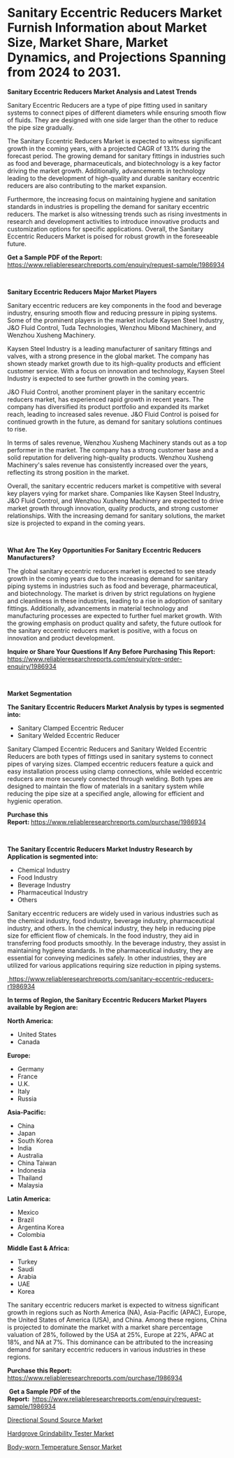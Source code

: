 <p><h1>Sanitary Eccentric Reducers Market Furnish Information about Market Size, Market Share, Market Dynamics, and Projections Spanning from 2024 to 2031.</h1></p><p><strong>Sanitary Eccentric Reducers Market Analysis and Latest Trends</strong></p>
<p><p>Sanitary Eccentric Reducers are a type of pipe fitting used in sanitary systems to connect pipes of different diameters while ensuring smooth flow of fluids. They are designed with one side larger than the other to reduce the pipe size gradually. </p><p>The Sanitary Eccentric Reducers Market is expected to witness significant growth in the coming years, with a projected CAGR of 13.1% during the forecast period. The growing demand for sanitary fittings in industries such as food and beverage, pharmaceuticals, and biotechnology is a key factor driving the market growth. Additionally, advancements in technology leading to the development of high-quality and durable sanitary eccentric reducers are also contributing to the market expansion.</p><p>Furthermore, the increasing focus on maintaining hygiene and sanitation standards in industries is propelling the demand for sanitary eccentric reducers. The market is also witnessing trends such as rising investments in research and development activities to introduce innovative products and customization options for specific applications. Overall, the Sanitary Eccentric Reducers Market is poised for robust growth in the foreseeable future.</p></p>
<p><strong>Get a Sample PDF of the Report:&nbsp;</strong> <a href="https://www.reliableresearchreports.com/enquiry/request-sample/1986934">https://www.reliableresearchreports.com/enquiry/request-sample/1986934</a></p>
<p>&nbsp;</p>
<p><strong>Sanitary Eccentric Reducers Major Market Players</strong></p>
<p><p>Sanitary eccentric reducers are key components in the food and beverage industry, ensuring smooth flow and reducing pressure in piping systems. Some of the prominent players in the market include Kaysen Steel Industry, J&O Fluid Control, Tuda Technologies, Wenzhou Mibond Machinery, and Wenzhou Xusheng Machinery.</p><p>Kaysen Steel Industry is a leading manufacturer of sanitary fittings and valves, with a strong presence in the global market. The company has shown steady market growth due to its high-quality products and efficient customer service. With a focus on innovation and technology, Kaysen Steel Industry is expected to see further growth in the coming years.</p><p>J&O Fluid Control, another prominent player in the sanitary eccentric reducers market, has experienced rapid growth in recent years. The company has diversified its product portfolio and expanded its market reach, leading to increased sales revenue. J&O Fluid Control is poised for continued growth in the future, as demand for sanitary solutions continues to rise.</p><p>In terms of sales revenue, Wenzhou Xusheng Machinery stands out as a top performer in the market. The company has a strong customer base and a solid reputation for delivering high-quality products. Wenzhou Xusheng Machinery's sales revenue has consistently increased over the years, reflecting its strong position in the market.</p><p>Overall, the sanitary eccentric reducers market is competitive with several key players vying for market share. Companies like Kaysen Steel Industry, J&O Fluid Control, and Wenzhou Xusheng Machinery are expected to drive market growth through innovation, quality products, and strong customer relationships. With the increasing demand for sanitary solutions, the market size is projected to expand in the coming years.</p></p>
<p>&nbsp;</p>
<p><strong>What Are The Key Opportunities For Sanitary Eccentric Reducers Manufacturers?</strong></p>
<p><p>The global sanitary eccentric reducers market is expected to see steady growth in the coming years due to the increasing demand for sanitary piping systems in industries such as food and beverage, pharmaceutical, and biotechnology. The market is driven by strict regulations on hygiene and cleanliness in these industries, leading to a rise in adoption of sanitary fittings. Additionally, advancements in material technology and manufacturing processes are expected to further fuel market growth. With the growing emphasis on product quality and safety, the future outlook for the sanitary eccentric reducers market is positive, with a focus on innovation and product development.</p></p>
<p><strong>Inquire or Share Your Questions If Any Before Purchasing This Report:</strong> <a href="https://www.reliableresearchreports.com/enquiry/pre-order-enquiry/1986934">https://www.reliableresearchreports.com/enquiry/pre-order-enquiry/1986934</a></p>
<p>&nbsp;</p>
<p><strong>Market Segmentation</strong></p>
<p><strong>The Sanitary Eccentric Reducers Market Analysis by types is segmented into:</strong></p>
<p><ul><li>Sanitary Clamped Eccentric Reducer</li><li>Sanitary Welded Eccentric Reducer</li></ul></p>
<p><p>Sanitary Clamped Eccentric Reducers and Sanitary Welded Eccentric Reducers are both types of fittings used in sanitary systems to connect pipes of varying sizes. Clamped eccentric reducers feature a quick and easy installation process using clamp connections, while welded eccentric reducers are more securely connected through welding. Both types are designed to maintain the flow of materials in a sanitary system while reducing the pipe size at a specified angle, allowing for efficient and hygienic operation.</p></p>
<p><strong>Purchase this Report:&nbsp;</strong><a href="https://www.reliableresearchreports.com/purchase/1986934">https://www.reliableresearchreports.com/purchase/1986934</a></p>
<p>&nbsp;</p>
<p><strong>The Sanitary Eccentric Reducers Market Industry Research by Application is segmented into:</strong></p>
<p><ul><li>Chemical Industry</li><li>Food Industry</li><li>Beverage Industry</li><li>Pharmaceutical Industry</li><li>Others</li></ul></p>
<p><p>Sanitary eccentric reducers are widely used in various industries such as the chemical industry, food industry, beverage industry, pharmaceutical industry, and others. In the chemical industry, they help in reducing pipe size for efficient flow of chemicals. In the food industry, they aid in transferring food products smoothly. In the beverage industry, they assist in maintaining hygiene standards. In the pharmaceutical industry, they are essential for conveying medicines safely. In other industries, they are utilized for various applications requiring size reduction in piping systems.</p></p>
<p><a href="https://www.reliableresearchreports.com/sanitary-eccentric-reducers-r1986934">&nbsp;https://www.reliableresearchreports.com/sanitary-eccentric-reducers-r1986934</a></p>
<p><strong>In terms of Region, the Sanitary Eccentric Reducers Market Players available by Region are:</strong></p>
<p>
    <p> <strong> North America: </strong>
        <ul>
            <li>United States</li>
            <li>Canada</li>
        </ul>
        </p> 
    <p> <strong> Europe: </strong>
        <ul>
            <li>Germany</li>
            <li>France</li>
            <li>U.K.</li>
            <li>Italy</li>
            <li>Russia</li>
        </ul>
        </p> 
    <p> <strong> Asia-Pacific: </strong>
        <ul>
            <li>China</li>
            <li>Japan</li>
            <li>South Korea</li>
            <li>India</li>
            <li>Australia</li>
            <li>China Taiwan</li>
            <li>Indonesia</li>
            <li>Thailand</li>
            <li>Malaysia</li>
        </ul>
        </p> 
    <p> <strong> Latin America: </strong>
        <ul>
            <li>Mexico</li>
            <li>Brazil</li>
            <li>Argentina Korea</li>
            <li>Colombia</li>
        </ul>
        </p> 
    <p> <strong> Middle East & Africa: </strong>
        <ul>
            <li>Turkey</li>
            <li>Saudi</li>
            <li>Arabia</li>
            <li>UAE</li>
            <li>Korea</li>
        </ul>
    </p>
    </p>
<p><p>The sanitary eccentric reducers market is expected to witness significant growth in regions such as North America (NA), Asia-Pacific (APAC), Europe, the United States of America (USA), and China. Among these regions, China is projected to dominate the market with a market share percentage valuation of 28%, followed by the USA at 25%, Europe at 22%, APAC at 18%, and NA at 7%. This dominance can be attributed to the increasing demand for sanitary eccentric reducers in various industries in these regions.</p></p>
<p><strong>Purchase this Report: </strong><a href="https://www.reliableresearchreports.com/purchase/1986934">https://www.reliableresearchreports.com/purchase/1986934</a></p>
<p>&nbsp;<strong>Get a Sample PDF of the Report:&nbsp;&nbsp;</strong><a href="https://www.reliableresearchreports.com/enquiry/request-sample/1986934">https://www.reliableresearchreports.com/enquiry/request-sample/1986934</a></p>
<p><strong></strong></p>
<p><p><a href="https://www.linkedin.com/pulse/decoding-directional-sound-source-market-metrics-share-trends-2xzne">Directional Sound Source Market</a></p><p><a href="https://github.com/nusratjahan12006/Market-Research-Report-List-1/blob/main/hardgrove-grindability-tester-market.md">Hardgrove Grindability Tester Market</a></p><p><a href="https://www.linkedin.com/pulse/analyzing-body-worn-temperature-sensor-market-global-industry-xsnee">Body-worn Temperature Sensor Market</a></p></p>